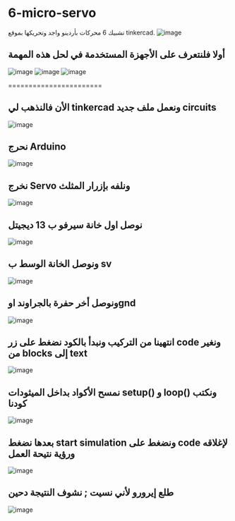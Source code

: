 # 6-micro-servo
تشبيك 6 محركات بأردينو واجد وتحريكها بموقع tinkercad.
![image](https://github.com/user-attachments/assets/db4245a6-5cb9-4a95-bf6e-b70094d3fd3d)
## أولا فلنتعرف على الأجهزة المستخدمة في لحل هذه المهمة
![image](https://github.com/user-attachments/assets/45f6e43d-b8f7-46a1-8ddf-b0f9429f8118)
![image](https://github.com/user-attachments/assets/ecd147c3-16c8-48fa-923d-3c2254bde8f3)
![image](https://github.com/user-attachments/assets/c111584b-3d53-4d89-a394-179b7aecac9f)

=======================
## الأن فالنذهب لي tinkercad ونعمل ملف جديد circuits
![image](https://github.com/user-attachments/assets/b5cc5eba-896e-4e29-bbc6-ea338a63542f)
## نحرج Arduino
![image](https://github.com/user-attachments/assets/5d5d718c-2280-4ee7-8330-310d5a6e863d)
## نخرج Servo ونلفه بإزرار المثلث
![image](https://github.com/user-attachments/assets/1dc185b0-64c9-4ac9-993b-dc42fb8ff33e)
## نوصل اول خانة سيرفو ب 13 ديجيتل
![image](https://github.com/user-attachments/assets/b8f71f37-d9fb-4638-9592-8e01ac353cd0)
## ونوصل الخانة الوسط ب sv
![image](https://github.com/user-attachments/assets/64afdde3-e5d6-476f-851e-a969aeeae77d)
## ونوصل أخر حفرة بالجراوند اوgnd
![image](https://github.com/user-attachments/assets/fe3b0a50-a960-4041-94ed-d7d1ad356f00)

## انتهينا من التركيب ونبدأ بالكود نضغط على زر code  ونغير من blocks إلى text
![image](https://github.com/user-attachments/assets/19005647-5277-486c-bb8e-3e765992079b)
## نمسح الأكواد بداخل الميثودات setup() و loop() ونكتب كودنا
![image](https://github.com/user-attachments/assets/bcbe2997-bf9e-4070-b78e-b27a3ff20abe)

## بعدها نضغط start simulation ونضغط على code لإغلاقه ورؤية نتيحة العمل
![image](https://github.com/user-attachments/assets/2f2d2b23-ae1d-4614-b1be-6c3f17af41b4)
## طلع إيرورو لأني نسيت ; نشوف النتيجة دحين

![image](https://github.com/user-attachments/assets/c04d49c3-a949-4275-a395-2f4a4f0dde29)








